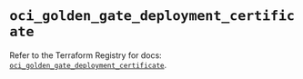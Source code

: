# `oci_golden_gate_deployment_certificate`

Refer to the Terraform Registry for docs: [`oci_golden_gate_deployment_certificate`](https://registry.terraform.io/providers/hashicorp/oci/7.19.0/docs/resources/golden_gate_deployment_certificate).
